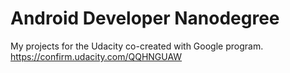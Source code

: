 # Android Developer Nanodegree
My projects for the Udacity co-created with Google program.
https://confirm.udacity.com/QQHNGUAW
